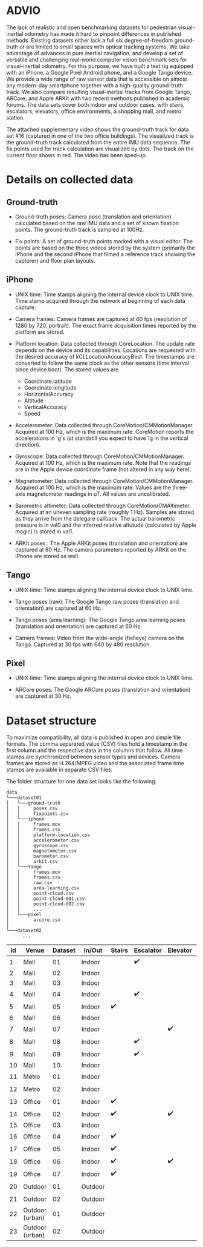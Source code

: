 # ADVIO

The lack of realistic and open benchmarking datasets for pedestrian visual-inertial odometry has made it hard to pinpoint differences in published methods. Existing datasets either lack a full six degree-of-freedom ground-truth or are limited to small spaces with optical tracking systems. We take advantage of advances in pure inertial navigation, and develop a set of versatile and challenging real-world computer vision benchmark sets for visual-inertial odometry. For this purpose, we have built a test rig equipped with an iPhone, a Google Pixel Android phone, and a Google Tango device. We provide a wide range of raw sensor data that is accessible on almost any modern-day smartphone together with a high-quality ground-truth track. We also compare resulting visual-inertial tracks from Google Tango, ARCore, and Apple ARKit with two recent methods published in academic forums. The data sets cover both indoor and outdoor cases, with stairs, escalators, elevators, office environments, a shopping mall, and metro station.


The attached supplementary video shows the ground-truth track for data set \#16 (captured in one of the two office buildings). The visualized track is the ground-truth track calculated from the entire IMU data sequence. The fix points used for track calculation are visualized by dots. The track on the current floor shows in red. The video has been sped-up.



# Details on collected data

## Ground-truth


* Ground-truth poses: Camera pose (translation and orientation) calculated based on the raw IMU data and a set of known fixation points. The ground-truth track is sampled at 100Hz.

* Fix points: A set of ground-truth points marked with a visual editor. The points are based on the three videos stored by the system (primarily the iPhone and the second iPhone that filmed a reference track showing the capturer) and floor plan layouts.

## iPhone

* UNIX time: Time stamps aligning the internal device clock to UNIX time. Time stamp acquired through the network at beginning of each data capture.

* Camera frames: Camera frames are captured at 60 fps (resolution of 1280 by 720, portrait). The exact frame acquisition times reported by the platform are stored.

* Platform location: Data collected through CoreLocation. The update rate depends on the device and its capabilities. Locations are requested with the desired accuracy of kCLLocationAccuracyBest. The timestamps are converted to follow the same clock as the other sensors (time interval since device boot). The stored values are

  * Coordinate.latitude
  * Coordinate.longitude
  * HorizontalAccuracy
  * Altitude
  * VerticalAccuracy
  * Speed


* Accelerometer: Data collected through CoreMotion/CMMotionManager. Acquired at 100 Hz, which is the maximum rate. CoreMotion reports the accelerations in 'g's (at standstill you expect to have 1g in the vertical direction).

* Gyroscope: Data collected through CoreMotion/CMMotionManager. Acquired at 100 Hz, which is the maximum rate. Note that the readings are in the Apple device coordinate frame (not altered in any way here).

* Magnetometer: Data collected through CoreMotion/CMMotionManager. Acquired at 100 Hz, which is the maximum rate. Values are the three-axis magnetometer readings in uT. All values are uncalibrated.

* Barometric altimeter: Data collected through CoreMotion/CMAltimeter. Acquired at an uneven sampling rate (roughly 1 Hz). Samples are stored as they arrive from the delegare callback. The actual barometric pressure is in val0 and the inferred relative altutude (calculated by Apple magic) is stored in val1.

* ARKit poses : The Apple ARKit poses (translation and orientation) are captured at 60 Hz. The camera parameters reported by ARKit on the iPhone are stored as well.

## Tango

* UNIX time: Time stamps aligning the internal device clock to UNIX time.

* Tango poses (raw): The Google Tango raw poses (translation and orientation) are captured at 60 Hz.

* Tango poses (area learning): The Google Tango area learning poses (translation and orientation) are captured at 60 Hz.

* Camera frames: Video from the wide-angle (fisheye) camera on the Tango. Captured at 30 fps with  640 by 480 resolution.

## Pixel

* UNIX time: Time stamps aligning the internal device clock to UNIX time.

* ARCore poses: The Google ARCore poses (translation and orientation) are captured at 30 Hz.

# Dataset structure

To maximize compatibility, all data is published in open and simple file formats. The comma separated value (CSV) files hold a timestamp in the first column and the respective data in the columns that follow. All time stamps are synchronized between sensor types and devices. Camera frames are stored as H.264/MPEG video and the associated frame time stamps are available in separate CSV files. 

The folder structure for one data set looks like the following:

```
data
└───dataset01
│   └───ground-truth
│   │     poses.csv
│   │     fixpoints.csv
│   └───iphone
│   │     frames.mov
│   │     frames.csv
│   │     platform-location.csv
│   │     accelerometer.csv
│   │     gyroscope.csv
│   │     magnetometer.csv
│   │     barometer.csv
│   │     arkit.csv
│   └───tango
│   │     frames.mov
│   │     frames.csv
│   │     raw.csv
│   │     area-learning.csv
│   │     point-cloud.csv
│   │     point-cloud-001.csv
│   │     point-cloud-002.csv
│   │     ...
│   └───pixel
│         arcore.csv
│     
└───dataset02
      ...
```




|Id|Venue|Dataset|In/Out|Stairs|Escalator|Elevator|People|Vehicles|
|---------|---------|---------|---------|---------|---------|---------|---------|---------|
|1  | Mall  | 01  | Indoor  |  | :heavy_check_mark: |  | Moderate  |
|2  | Mall  | 02  | Indoor  |  |  |  | Moderate  |
|3  | Mall  | 03  | Indoor  |  |  |  | Moderate  |
|4  | Mall  | 04  | Indoor  |  | :heavy_check_mark: |  | Moderate  |
|5  | Mall  | 05  | Indoor  | :heavy_check_mark: |  |  | Moderate  |
|6  | Mall  | 06  | Indoor  |  |  |  | High  |
|7  | Mall  | 07  | Indoor  |  |  | :heavy_check_mark: | Low  |
|8  | Mall  | 08  | Indoor  |  | :heavy_check_mark: |  | Low  |
|9  | Mall  | 09  | Indoor  |  | :heavy_check_mark: |  | Low  |
|10  | Mall  | 10  | Indoor  |  |  |  | Low  |
|11  | Metro  | 01  | Indoor  |  |  |  | High  |:heavy_check_mark:
|12  | Metro  | 02  | Indoor  |  |  |  | High  |:heavy_check_mark:
|13  | Office  | 01  | Indoor  | :heavy_check_mark: |  |  | Low  |
|14  | Office  | 02  | Indoor  | :heavy_check_mark: |  | :heavy_check_mark: | Low  |
|15  | Office  | 03  | Indoor  |  |  |  | None  |
|16  | Office  | 04  | Indoor  | :heavy_check_mark: |  |  | None  |
|17  | Office  | 05  | Indoor  | :heavy_check_mark: |  |  | None  |
|18  | Office  | 06  | Indoor  | :heavy_check_mark: |  | :heavy_check_mark: | None  |
|19  | Office  | 07  | Indoor  | :heavy_check_mark: |  |  | None  |
|20  | Outdoor | 01  | Outdoor  |  |  |  | Low  |:heavy_check_mark:
|21  | Outdoor | 02  | Outdoor  |  |  |  | Low  |:heavy_check_mark:
|22  | Outdoor (urban)  | 01  | Outdoor  |  |  |  | High  |:heavy_check_mark:
|23  | Outdoor (urban)  | 02  | Outdoor  |  |  |  | High  |:heavy_check_mark:


